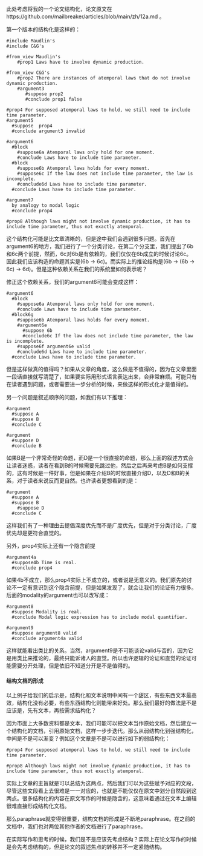 此处考虑将我的一个论文结构化，论文原文在https://github.com/mailbreaker/articles/blob/main/zh/12a.md 。

第一个版本的结构化是这样的：

```
#include Maudlin's
#include C&G's

#from_view Maudlin's
    #prop1 Laws have to involve dynamic production.

#from_view C&G's
    #prop2 There are instances of atemporal laws that do not involve dynamic production.
    #argument3
       #suppose prop2
       #conclude prop1 false

#prop4 For supposed atemporal laws to hold, we still need to include time parameter.
#argument5 
  #suppose  prop4
  #conclude argument3 invalid

#argument6
  #block 
    #suppose6a Atemporal laws only hold for one moment.
    #conclude Laws have to include time parameter.
  #block 
    #suppose6b Atemporal laws holds for every moment.
    #suppose6c If the law does not include time parameter, the law is incomplete.
    #conclude6d Laws have to include time parameter.
  #conclude Laws have to include time parameter.

#argument7 
  by analogy to modal logic
  #conclude prop4

#prop8 Although laws might not involve dynamic production, it has to include time parameter, thus not exactly atemporal.

```
这个结构化可能是比文章清晰的，但是途中我们会遇到很多问题。首先在argument6的地方，我们进行了一个分类讨论，在第二个分支里，我们提出了6b和6c两个前提，然而，6c对6b是有依赖的，我们仅仅在6b成立的时候讨论6c。因此我们应该构造的命题其实是(6b -> 6c)。而实际上的推论结构是(6b -> (6b -> 6c) -> 6d)。但是这种依赖关系在我们的系统里如何表示呢？

修正这个依赖关系，我们的argument6可能会变成这样：
```
#argument6
  #block 
    #suppose6a Atemporal laws only hold for one moment.
    #conclude Laws have to include time parameter.
  #block6g
    #suppose6b Atemporal laws holds for every moment.
    #argument6e 
      #suppose 6b
      #conclude6c If the law does not include time parameter, the law is incomplete.
    #suppose6f argument6e valid
    #conclude6d Laws have to include time parameter.
  #conclude Laws have to include time parameter.
```

但是这样做真的值得吗？如果从文章的角度，这么做是不值得的，因为在文章里面一段话直接就写清楚了，如果要实际用形式语言表达出来，会非常麻烦。可能只有在读者遇到问题，或者需要进一步分析的时候，来做这样的形式化才是值得的。

另一个问题是叙述顺序的问题，如我们有以下推理：
```
#argument
  #suppose A
  #suppose B
  #conclude C

#argument
  #suppose D
  #conclude B
```

如果B是一个非常奇怪的命题，而D是一个很直接的命题，那么上面的叙述方式会让读者迷惑，读者在看到B的时候需要先跳过他，然后之后再来考虑B是如何支撑的，这有时候是一件好事，但是如果在介绍B的时候直接介绍D，以及D和B的关系，对于读者来说反而更自然。也许读者更想看到的是：

```
#argument
  #suppose A
  #suppose B
    #suppose D
  #conclude C
```

这样我们有了一种理由去提倡深度优先而不是广度优先，但是对于分类讨论，广度优先却是更符合直觉的。

另外，prop4实际上还有一个隐含前提

```
#argument4a
  #suppose4b Time is real.
  #conclude prop4
```
如果4b不成立，那么prop4实际上不成立的，或者说是无意义的。我们原先的讨论不一定有意识到这个隐含前提，但是如果发现了，就会让我们的论证有力很多。后面的modality的argument也可以改写成：

```
#argument8 
  #suppose Modality is real.
  #conclude Modal logic expression has to include modal quantifier.

#argument9
  #suppose argument8 valid
  #conclude argument4a valid
```

这样就能看出类比的关系。当然，argument9是不可能谈论valid与否的，因为它是用类比来推论的，最终只能诉诸人的直觉。所以也许逻辑的论证和直觉的论证可能需要分开处理，但是依旧不知道分开是不是值得的。

#### 结构文档的形成

以上例子给我们的启示是，结构化和文本说明中间有一个甜区，有些东西文本最高效，结构化没有必要，有些东西结构化则能带来好处。那么我们最好的做法是不是应该是，先有文本，再按需求结构化？

因为市面上大多数资料都是文本，我们可能可以把文本当作原始文档，然后建立一个结构化的文档，引用原始文档，这样一步步迭代。那么从弱结构化到强结构化，中间是不是可以渐变？例如这个文章是不是可以进行如下的弱结构化：

```
#prop4 For supposed atemporal laws to hold, we still need to include time parameter.

#prop8 Although laws might not involve dynamic production, it has to include time parameter, thus not exactly atemporal.
```

实际上文章的主旨就是可以总结为这两点，然后我们可以为这些赋予对应的文段，尽管这些文段看上去很难是一一对应的，也就是不能仅仅在原文中划分自然段到这两点。很多结构化的内容在原文写作的时候是隐含的，这意味着通过在文本上编辑很难直接形成结构化文档。

那么paraphrase就变得很重要，结构文档的形成是不断地paraphrase。在之前的文档中，我们也对两位其他作者的文档进行了paraphrase。

在实际写作和思考的时候，我们是不是应该先考虑结构？实际上在论文写作的时候是会先考虑结构的，但是论文的叙述焦点的转移并不一定紧随结构。
